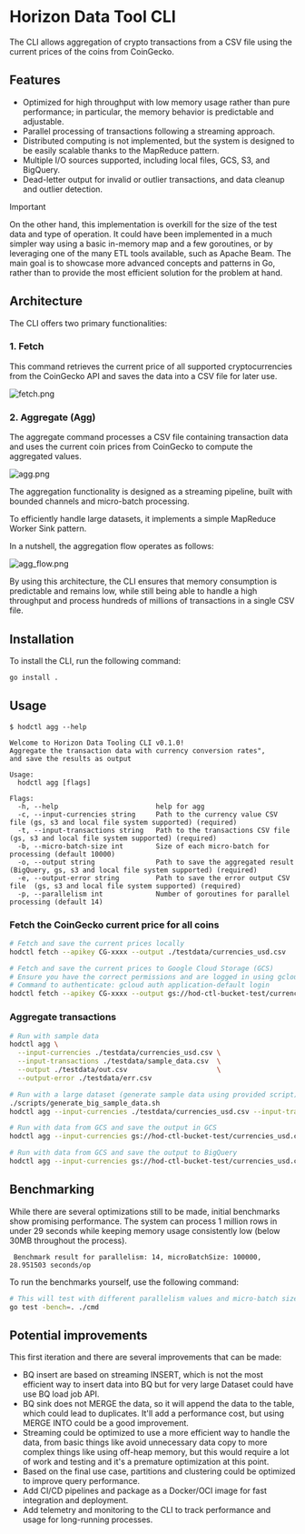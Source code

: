 # Horizon Data Tool CLI

The CLI allows aggregation of crypto transactions from a CSV file using the current prices of the coins from CoinGecko.

## Features

* Optimized for high throughput with low memory usage rather than pure performance; in particular, the memory behavior is predictable and adjustable.
* Parallel processing of transactions following a streaming approach.
* Distributed computing is not implemented, but the system is designed to be easily scalable thanks to the MapReduce pattern.
* Multiple I/O sources supported, including local files, GCS, S3, and BigQuery.
* Dead-letter output for invalid or outlier transactions, and data cleanup and outlier detection.

> [!IMPORTANT]  
> On the other hand, this implementation is overkill for the size of the test data and type of operation. It could have been implemented in a much simpler way using a basic in-memory map and a few goroutines, or by leveraging one of the many ETL tools available, such as Apache Beam. The main goal is to showcase more advanced concepts and patterns in Go, rather than to provide the most efficient solution for the problem at hand.

## Architecture

The CLI offers two primary functionalities:

### 1. Fetch
This command retrieves the current price of all supported cryptocurrencies from the CoinGecko API and saves the data into a CSV file for later use.

![fetch.png](docs/fetch.png)

### 2. Aggregate (Agg)
The aggregate command processes a CSV file containing transaction data and uses the current coin prices from CoinGecko to compute the aggregated values.

![agg.png](docs/agg.png)

The aggregation functionality is designed as a streaming pipeline, built with bounded channels and micro-batch processing.

To efficiently handle large datasets, it implements a simple MapReduce Worker Sink pattern.


In a nutshell, the aggregation flow operates as follows:

![agg_flow.png](docs/agg_flow.png)

By using this architecture, the CLI ensures that memory consumption is predictable and remains low, while still being able to handle a high throughput and process hundreds of millions of transactions in a single CSV file.

## Installation

To install the CLI, run the following command:

```bash
go install .
```

## Usage

```
$ hodctl agg --help

Welcome to Horizon Data Tooling CLI v0.1.0!
Aggregate the transaction data with currency conversion rates", 
and save the results as output

Usage:
  hodctl agg [flags]

Flags:
  -h, --help                        help for agg
  -c, --input-currencies string     Path to the currency value CSV file (gs, s3 and local file system supported) (required)
  -t, --input-transactions string   Path to the transactions CSV file (gs, s3 and local file system supported) (required)
  -b, --micro-batch-size int        Size of each micro-batch for processing (default 10000)
  -o, --output string               Path to save the aggregated result (BigQuery, gs, s3 and local file system supported) (required)
  -e, --output-error string         Path to save the error output CSV file  (gs, s3 and local file system supported) (required)
  -p, --parallelism int             Number of goroutines for parallel processing (default 14)
```

### Fetch the CoinGecko current price for all coins
```bash
# Fetch and save the current prices locally
hodctl fetch --apikey CG-xxxx --output ./testdata/currencies_usd.csv 

# Fetch and save the current prices to Google Cloud Storage (GCS)
# Ensure you have the correct permissions and are logged in using gcloud
# Command to authenticate: gcloud auth application-default login
hodctl fetch --apikey CG-xxxx --output gs://hod-ctl-bucket-test/currencies_usd.csv 
```

### Aggregate transactions

```bash
# Run with sample data
hodctl agg \
  --input-currencies ./testdata/currencies_usd.csv \
  --input-transactions ./testdata/sample_data.csv  \
  --output ./testdata/out.csv                      \
  --output-error ./testdata/err.csv

# Run with a large dataset (generate sample data using provided script)
./scripts/generate_big_sample_data.sh
hodctl agg --input-currencies ./testdata/currencies_usd.csv --input-transactions ./testdata/big_sample_data.csv --output ./testdata/out.csv --output-error ./testdata/err.csv --micro-batch-size 1000

# Run with data from GCS and save the output in GCS
hodctl agg --input-currencies gs://hod-ctl-bucket-test/currencies_usd.csv --input-transactions gs://hod-ctl-bucket-test/sample_data.csv --output gs://hod-ctl-bucket-test/out.csv --output-error gs://hod-ctl-bucket-test/err.csv

# Run with data from GCS and save the output to BigQuery
hodctl agg --input-currencies gs://hod-ctl-bucket-test/currencies_usd.csv --input-transactions gs://hod-ctl-bucket-test/sample_data.csv --output bq://pjr-felix-test-202308/hod_ctl_test_dataset/daily_agg --output-error gs://hod-ctl-bucket-test/err.csv
```

## Benchmarking

While there are several optimizations still to be made, initial benchmarks show promising performance.
The system can process 1 million rows in under 29 seconds while keeping memory usage consistently low (below 30MB throughout the process).

```
 Benchmark result for parallelism: 14, microBatchSize: 100000, 28.951503 seconds/op
```

To run the benchmarks yourself, use the following command:
```bash
# This will test with different parallelism values and micro-batch sizes
go test -bench=. ./cmd
```

## Potential improvements

This first iteration and there are several improvements that can be made:

* BQ insert are based on streaming INSERT, which is not the most efficient way to insert data into BQ but for very large Dataset could have use BQ load job API.
* BQ sink does not MERGE the data, so it will append the data to the table, which could lead to duplicates. It'll add a performance cost, but using MERGE INTO could be a good improvement.
* Streaming could be optimized to use a more efficient way to handle the data, from basic things like avoid unnecessary data copy to more complex things like using off-heap memory, but this would require a lot of work and testing and it's a premature optimization at this point.
* Based on the final use case, partitions and clustering could be optimized to improve query performance.
* Add CI/CD pipelines and package as a Docker/OCI image for fast integration and deployment.
* Add telemetry and monitoring to the CLI to track performance and usage for long-running processes.